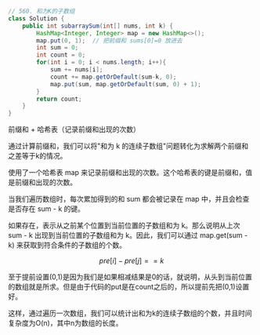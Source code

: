```java
// 560. 和为K的子数组
class Solution {
    public int subarraySum(int[] nums, int k) {
        HashMap<Integer, Integer> map = new HashMap<>();
        map.put(0, 1);  // 把前缀和 sums[0]=0 放进去
        int sum = 0;
        int count = 0;
        for(int i = 0; i < nums.length; i++){
            sum += nums[i];
            count += map.getOrDefault(sum-k, 0);
            map.put(sum, map.getOrDefault(sum, 0) + 1);
        }
        return count;
    }
}
```

前缀和 + 哈希表（记录前缀和出现的次数）

通过计算前缀和，我们可以将"和为 k 的连续子数组"问题转化为求解两个前缀和之差等于k的情况。

使用了一个哈希表 map 来记录前缀和出现的次数。这个哈希表的键是前缀和，值是前缀和出现的次数。

当我们遍历数组时，每次累加得到的和 sum 都会被记录在 map 中，并且会检查是否存在 sum - k 的键。

如果存在，表示从之前某个位置到当前位置的子数组和为 k。那么说明从上次 sum - k 出现到当前位置的子数组和为 k。因此，我们可以通过 map.get(sum - k) 来获取到符合条件的子数组的个数。

$$\textit{pre}[i]-\textit{pre}[j]==k$$

至于提前设置(0,1)是因为我们是如果相减结果是0的话，就说明，从头到当前位置的数组就是所求。但是由于代码的put是在count之后的，所以提前先把(0,1)设置好。

这样，通过遍历一次数组，我们可以统计出和为k的连续子数组的个数，并且时间复杂度为O(n)，其中n为数组的长度。